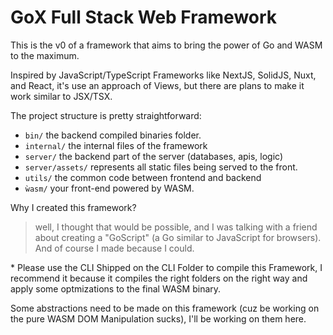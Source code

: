 # GoX Full Stack Web Framework

This is the v0 of a framework that aims to bring the power of Go and WASM to the maximum.

Inspired by JavaScript/TypeScript Frameworks like NextJS, SolidJS, Nuxt, and React, it's use an approach of Views, but there are plans to make it work similar to JSX/TSX.

The project structure is pretty straightforward:

- `bin/` the backend compiled binaries folder.
- `internal/` the internal files of the framework
- `server/` the backend part of the server (databases, apis, logic)
- `server/assets/` represents all static files being served to the front.
- `utils/` the common code between frontend and backend
- `ẁasm/` your front-end powered by WASM.

Why I created this framework?

> well, I thought that would be possible, and I was talking with a friend about creating a "GoScript" (a Go similar to JavaScript for browsers). And of course I made because I could.


\* Please use the CLI Shipped on the CLI Folder to compile this Framework, I recommend it because it compiles the right folders on the right way and apply some optmizations to the final WASM binary.


Some abstractions need to be made on this framework (cuz be working on the pure WASM DOM Manipulation sucks), I'll be working on them here.

